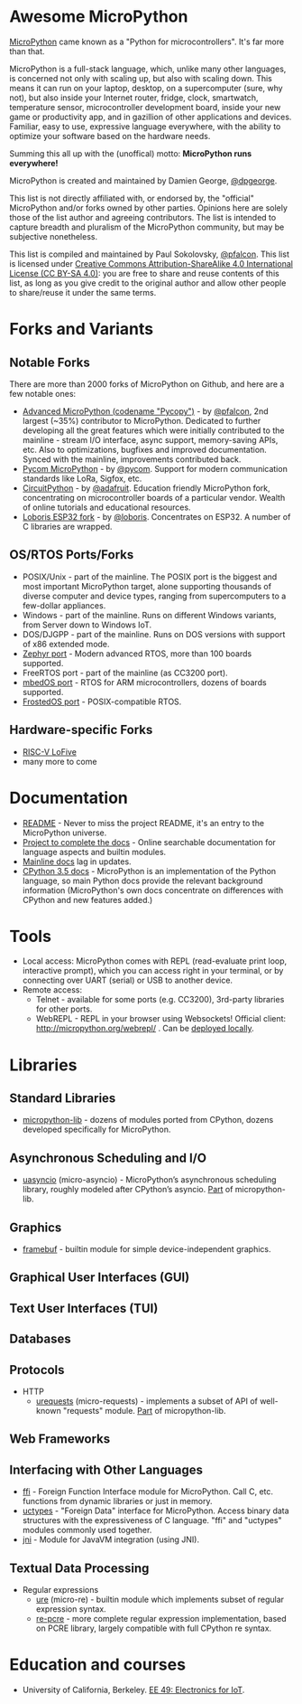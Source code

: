 Awesome MicroPython
===================

[MicroPython](https://micropython.org) came known as a "Python for
microcontrollers". It's far more than that.

MicroPython is a full-stack language, which, unlike many other languages,
is concerned not only with scaling up, but also with scaling down. This
means it can run on your laptop, desktop, on a supercomputer (sure, why
not), but also inside your Internet router, fridge, clock, smartwatch,
temperature sensor, microcontroller development board, inside your new
game or productivity app, and in gazillion of other applications and
devices. Familiar, easy to use, expressive language everywhere, with
the ability to optimize your software based on the hardware needs.

Summing this all up with the (unoffical) motto: **MicroPython runs everywhere!**

MicroPython is created and maintained by Damien George,
[@dpgeorge](https://github.com/dpgeorge/).

This list is not directly affiliated with, or endorsed by, the "official"
MicroPython and/or forks owned by other parties. Opinions here are solely
those of the list author and agreeing contributors. The list is intended
to capture breadth and pluralism of the MicroPython community, but may
be subjective nonetheless.

This list is compiled and maintained by Paul Sokolovsky, [@pfalcon](https://github.com/pfalcon/).
This list is licensed under [Creative Commons Attribution-ShareAlike 4.0 
International License (CC BY-SA 4.0)](https://creativecommons.org/licenses/by-sa/4.0/):
you are free to share and reuse contents of this list, as long as you
give credit to the original author and allow other people to share/reuse
it under the same terms.

Forks and Variants
==================

Notable Forks
-------------

There are more than 2000 forks of MicroPython on Github, and here are
a few notable ones:

* [Advanced MicroPython (codename "Pycopy")](https://github.com/pfalcon/micropython) -
by [@pfalcon](https://github.com/pfalcon/), 2nd largest (~35%) contributor
to MicroPython. Dedicated to further developing all the great features which
were initially contributed to the mainline - stream I/O interface, async
support, memory-saving APIs, etc. Also to optimizations, bugfixes and improved
documentation. Synced with the mainline, improvements contributed back.
* [Pycom MicroPython](https://github.com/pycom/pycom-micropython-sigfox) -
by [@pycom](https://github.com/pycom/). Support for modern communication
standards like LoRa, Sigfox, etc.
* [CircuitPython](https://github.com/adafruit/circuitpython) -
by [@adafruit](https://github.com/adafruit/). Education friendly MicroPython
fork, concentrating on microcontroller boards of a particular vendor.
Wealth of online tutorials and educational resources.
* [Loboris ESP32 fork](https://github.com/loboris/MicroPython_ESP32_psRAM_LoBo) -
by [@loboris](https://github.com/loboris). Concentrates on ESP32. A number
of C libraries are wrapped.

OS/RTOS Ports/Forks
-------------------

* POSIX/Unix - part of the mainline. The POSIX port is the biggest and most
important MicroPython target, alone supporting thousands of diverse computer
and device types, ranging from supercomputers to a few-dollar appliances.
* Windows - part of the mainline. Runs on different Windows variants, from
Server down to Windows IoT.
* DOS/DJGPP - part of the mainline. Runs on DOS versions with support of x86
extended mode.
* [Zephyr port](https://github.com/pfalcon/micropython) - Modern advanced RTOS,
more than 100 boards supported.
* FreeRTOS port - part of the mainline (as CC3200 port).
* [mbedOS port](https://os.mbed.com/users/infinnovation/code/micropython/) -
RTOS for ARM microcontrollers, dozens of boards supported.
* [FrostedOS port](https://github.com/insane-adding-machines/micropython) -
POSIX-compatible RTOS.

Hardware-specific Forks
-----------------------

* [RISC-V LoFive](https://github.com/mmicko/micropython)
* many more to come

Documentation
=============

* [README](https://github.com/micropython/micropython/blob/master/README.md) -
  Never to miss the project README, it's an entry to the MicroPython universe.
* [Project to complete the docs](http://pycopy.readthedocs.io/) -
  Online searchable documentation for language aspects and builtin modules.
* [Mainline docs](http://docs.micropython.org/) lag in updates.
* [CPython 3.5 docs](https://docs.python.org/3.5/) - MicroPython is an
  implementation of the Python language, so main Python docs provide
  the relevant background information (MicroPython's own docs concentrate
  on differences with CPython and new features added.)

Tools
=====

* Local access: MicroPython comes with REPL (read-evaluate print loop,
interactive prompt), which you can access right in your terminal, or by
connecting over UART (serial) or USB to another device.
* Remote access:
  * Telnet - available for some ports (e.g. CC3200), 3rd-party libraries
    for other ports.
  * WebREPL - REPL in your browser using Websockets! Official client:
    http://micropython.org/webrepl/ . Can be
    [deployed locally](https://github.com/micropython/webrepl/).

Libraries
=========

Standard Libraries
------------------

* [micropython-lib](https://github.com/pfalcon/micropython-lib) - dozens
  of modules ported from CPython, dozens developed specifically for
  MicroPython.

Asynchronous Scheduling and I/O
-------------------------------

* [uasyncio](https://pypi.org/project/micropython-uasyncio/) (micro-asyncio) -
  MicroPython’s asynchronous scheduling library, roughly modeled after
  CPython’s asyncio. [Part](https://github.com/pfalcon/micropython-lib/tree/master/uasyncio)
  of micropython-lib.

Graphics
--------

* [framebuf](http://docs.micropython.org/en/latest/library/framebuf.html) -
  builtin module for simple device-independent graphics.

Graphical User Interfaces (GUI)
-------------------------------

Text User Interfaces (TUI)
--------------------------

Databases
---------

Protocols
---------

* HTTP
  * [urequests](https://pypi.org/project/micropython-urequests/) (micro-requests) -
    implements a subset of API of well-known "requests" module.
    [Part](https://github.com/pfalcon/micropython-lib/tree/master/urequests) of
    micropython-lib.

Web Frameworks
--------------

Interfacing with Other Languages
--------------------------------

* [ffi](https://pycopy.readthedocs.io/en/latest/library/ffi.html) -
  Foreign Function Interface module for MicroPython. Call C, etc. functions
  from dynamic libraries or just in memory.
* [uctypes](https://pycopy.readthedocs.io/en/latest/library/uctypes.html) -
  "Foreign Data" interface for MicroPython. Access binary data structures
  with the expressiveness of C language. "ffi" and "uctypes" modules commonly
  used together.
* [jni](https://github.com/pfalcon/micropython/blob/pfalcon/ports/unix/modjni.c) -
  Module for JavaVM integration (using JNI).

Textual Data Processing
-----------------------

* Regular expressions
  * [ure](https://pycopy.readthedocs.io/en/latest/library/ure.html) (micro-re) -
    builtin module which implements subset of regular expression syntax.
  * [re-pcre](https://pypi.org/project/micropython-re-pcre/) -
    more complete regular expression implementation, based on PCRE library,
    largely compatible with full CPython re syntax.

Education and courses
=====================

* University of California, Berkeley. [EE 49: Electronics for IoT](https://people.eecs.berkeley.edu/~boser/courses/49/index.html).
